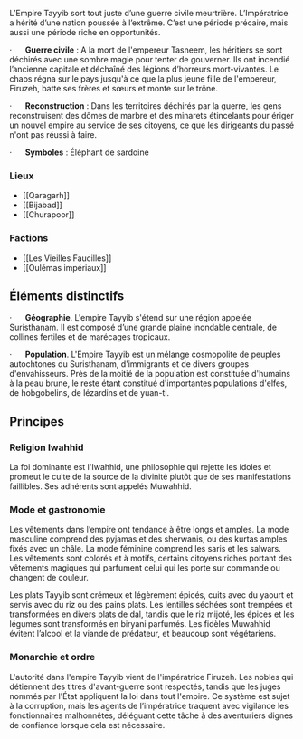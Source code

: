 L’Empire Tayyib sort tout juste d’une guerre civile meurtrière. L’Impératrice a hérité d’une nation poussée à l’extrême. C’est une période précaire, mais aussi une période riche en opportunités.

·      **Guerre civile** : A la mort de l'empereur Tasneem, les héritiers se sont déchirés avec une sombre magie pour tenter de gouverner. Ils ont incendié l’ancienne capitale et déchaîné des légions d’horreurs mort-vivantes. Le chaos régna sur le pays jusqu'à ce que la plus jeune fille de l'empereur, Firuzeh, batte ses frères et sœurs et monte sur le trône.

·      **Reconstruction** : Dans les territoires déchirés par la guerre, les gens reconstruisent des dômes de marbre et des minarets étincelants pour ériger un nouvel empire au service de ses citoyens, ce que les dirigeants du passé n'ont pas réussi à faire.

·      **Symboles** : Éléphant de sardoine

### Lieux
- [[Qaragarh]]
- [[Bijabad]]
- [[Churapoor]]
### Factions
- [[Les Vieilles Faucilles]]
- [[Oulémas impériaux]] 
## Éléments distinctifs

·      **Géographie**. L'empire Tayyib s'étend sur une région appelée Suristhanam. Il est composé d’une grande plaine inondable centrale, de collines fertiles et de marécages tropicaux.

·      **Population**. L'Empire Tayyib est un mélange cosmopolite de peuples autochtones du Suristhanam, d'immigrants et de divers groupes d'envahisseurs. Près de la moitié de la population est constituée d'humains à la peau brune, le reste étant constitué d'importantes populations d'elfes, de hobgobelins, de lézardins et de yuan-ti.

## Principes

### Religion Iwahhid

La foi dominante est l'Iwahhid, une philosophie qui rejette les idoles et promeut le culte de la source de la divinité plutôt que de ses manifestations faillibles. Ses adhérents sont appelés Muwahhid.

### Mode et gastronomie

Les vêtements dans l’empire ont tendance à être longs et amples. La mode masculine comprend des pyjamas et des sherwanis, ou des kurtas amples fixés avec un châle. La mode féminine comprend les saris et les salwars. Les vêtements sont colorés et à motifs, certains citoyens riches portant des vêtements magiques qui parfument celui qui les porte sur commande ou changent de couleur.

Les plats Tayyib sont crémeux et légèrement épicés, cuits avec du yaourt et servis avec du riz ou des pains plats. Les lentilles séchées sont trempées et transformées en divers plats de dal, tandis que le riz mijoté, les épices et les légumes sont transformés en biryani parfumés. Les fidèles Muwahhid évitent l’alcool et la viande de prédateur, et beaucoup sont végétariens.

### Monarchie et ordre

L'autorité dans l'empire Tayyib vient de l'impératrice Firuzeh. Les nobles qui détiennent des titres d'avant-guerre sont respectés, tandis que les juges nommés par l'État appliquent la loi dans tout l'empire. Ce système est sujet à la corruption, mais les agents de l’impératrice traquent avec vigilance les fonctionnaires malhonnêtes, déléguant cette tâche à des aventuriers dignes de confiance lorsque cela est nécessaire.